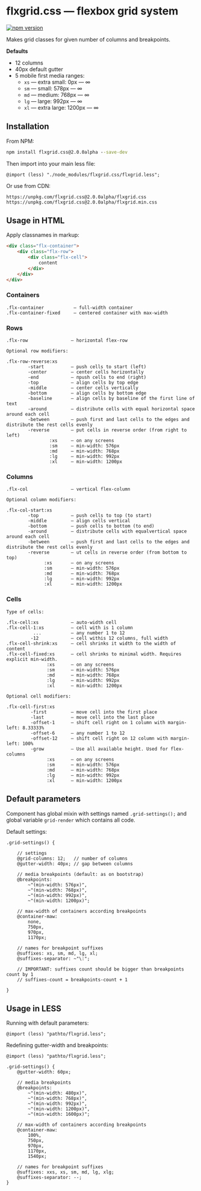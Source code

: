 # flxgrid.css — flexbox grid system

[![npm version](https://badge.fury.io/js/flxgrid.css.svg)](http://badge.fury.io/js/flxgrid.css)

Makes grid classes for given number of columns and breakpoints.

**Defaults**

* 12 columns
* 40px default gutter
* 5 mobile first media ranges:
  - `xs` — extra small: 0px — ∞
  - `sm` — small: 578px — ∞
  - `md` — medium: 768px — ∞
  - `lg` — large: 992px — ∞
  - `xl` — extra large: 1200px — ∞

## Installation

From NPM:

```cmd
npm install flxgrid.css@2.0.0alpha --save-dev
```

Then import into your main less file:

```less
@import (less) "./node_modules/flxgrid.css/flxgrid.less";
```

Or use from CDN:

```
https://unpkg.com/flxgrid.css@2.0.0alpha/flxgrid.css
https://unpkg.com/flxgrid.css@2.0.0alpha/flxgrid.min.css
```

## Usage in HTML

Apply classnames in markup:

```html
<div class="flx-container">
    <div class="flx-row">
        <div class="flx-cell">
            content
        </div>
    </div>
</div>
```

### Containers

```
.flx-container           — full-width container
.flx-container-fixed     — centered container with max-width
```

### Rows

```
.flx-row                — horizontal flex-row

Optional row modifiers:

.flx-row-reverse:xs
        -start          — push cells to start (left)
        -center         — center cells horizontally
        -end            — пpush cells to end (right)
        -top            — align cells by top edge
        -middle         — center cells vertically
        -bottom         — align cells by bottom edge
        -baseline       — align cells by baseline of the first line of text
        -around         — distribute cells with equal horizontal space around each cell
        -between        — push first and last cells to the edges and distribute the rest cells evenly
        -reverse        — put cells in reverse order (from right to left)
                :xs     — on any screens
                :sm     — min-width: 576px
                :md     — min-width: 768px
                :lg     — min-width: 992px
                :xl     — min-width: 1200px
```

### Columns

```
.flx-col                — vertical flex-column

Optional column modifiers:

.flx-col-start:xs
        -top            — push cells to top (to start)
        -middle         — align cells vertical
        -bottom         — push cells to bottom (to end)
        -around         — distribute cells with equalvertical space around each cell
        -between        — push first and last cells to the edges and distribute the rest cells evenly
        -reverse        — ut cells in reverse order (from bottom to top)
              :xs       — on any screens
              :sm       — min-width: 576px
              :md       — min-width: 768px
              :lg       — min-width: 992px
              :xl       — min-width: 1200px
```

### Cells

```
Type of cells:

.flx-cell:xs            — auto-width cell
.flx-cell-1:xs          — cell with is 1 column
          ...           — any number 1 to 12
         -12            — cell withis 12 columns, full width
.flx-cell-shrink:xs     — cell shrinks it width to the width of content
.flx-cell-fixed:xs      — cell shrinks to minimal width. Requires explicit min-width.
               :xs      — on any screens
               :sm      — min-width: 576px
               :md      — min-width: 768px
               :lg      — min-width: 992px
               :xl      — min-width: 1200px

Optional cell modifiers:

.flx-cell-first:xs
         -first         — move cell into the first place
         -last          — move cell into the last place
         -offset-1      — shift cell right on 1 column with margin-left: 8.33333%
         -offset-6      — any number 1 to 12
         -offset-12     — shift cell right on 12 column with margin-left: 100%
         -grow          — Use all available height. Used for flex-columns
               :xs      — on any screens
               :sm      — min-width: 576px
               :md      — min-width: 768px
               :lg      — min-width: 992px
               :xl      — min-width: 1200px
```

## Default parameters

Component has global mixin with settings named `.grid-settings();` and global variable `grid-render` which contains all code.

Default settings:

```less
.grid-settings() {

    // settings
    @grid-columns: 12;   // number of columns
    @gutter-width: 40px; // gap between columns

    // media breakpoints (default: as on bootstrap)
    @breakpoints:
        ~"(min-width: 576px)",
        ~"(min-width: 768px)",
        ~"(min-width: 992px)",
        ~"(min-width: 1200px)";

    // max-width of containers according breakpoints
    @container-maw:
        none,
        750px,
        970px,
        1170px;

    // names for breakpoint suffixes
    @suffixes: xs, sm, md, lg, xl;
    @suffixes-separator: ~"\:";

    // IMPORTANT: suffixes count should be bigger than breakpoints count by 1
    // suffixes-count = breakpoints-count + 1

}
```

## Usage in LESS

Running with default parameters:

```less
@import (less) "pathto/flxgrid.less";
```

Redefining gutter-width and breakpoints:

```less
@import (less) "pathto/flxgrid.less";

.grid-settings() {
    @gutter-width: 60px;

    // media breakpoints
    @breakpoints:
        ~"(min-width: 480px)",
        ~"(min-width: 768px)",
        ~"(min-width: 992px)",
        ~"(min-width: 1200px)",
        ~"(min-width: 1600px)";

    // max-width of containers according breakpoints
    @container-maw:
        100%,
        750px,
        970px,
        1170px,
        1540px;

    // names for breakpoint suffixes
    @suffixes: xxs, xs, sm, md, lg, xlg;
    @suffixes-separator: --;
}
```
